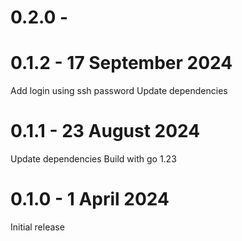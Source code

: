# 0.2.0 - 

# 0.1.2 - 17 September 2024
Add login using ssh password
Update dependencies
# 0.1.1 - 23 August 2024
Update dependencies
Build with go 1.23
# 0.1.0 - 1 April 2024
Initial release